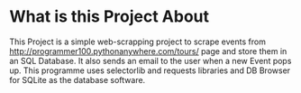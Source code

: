 # What is this Project About
This Project is a simple web-scrapping project to scrape events from http://programmer100.pythonanywhere.com/tours/ page and store them in an SQL Database. It also sends an email to the user when a new Event pops up. This programme uses selectorlib and requests libraries and DB Browser for SQLite as the database software.   